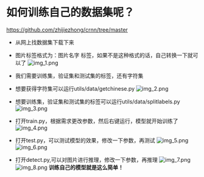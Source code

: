 # 如何训练自己的数据集呢？
https://github.com/zhijiezhong/crnn/tree/master
- 从网上找数据集下载下来
- 图片标签格式为：图片名字 标签，如果不是这种格式的话，自己转换一下就可以了
![img_1.png](img/img_1.png)
  
- 我们需要训练集，验证集和测试集的标签，还有字符集
- 想要获得字符集可以运行utils/data/getchinese.py
![img_2.png](img/img_2.png)
  
- 想要训练集，验证集和测试集的标签可以运行utils/data/splitlabels.py
![img_3.png](img/img_3.png)
  
- 打开train.py，根据需求更改参数，然后右键运行，模型就开始训练了
![img_4.png](img/img_4.png)
  
- 打开test.py，可以测试模型的效果，修改一下参数，再测试
![img_5.png](img/img_5.png)
![img_6.png](img/img_6.png)
  
- 打开detect.py,可以对图片进行推理，修改一下参数，再推理
![img_7.png](img/img_7.png)
![img_8.png](img/img_8.png)
**训练自己的模型就是这么简单！**
  
  
